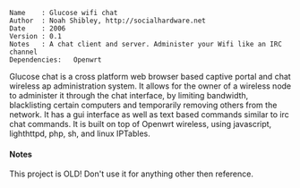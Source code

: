 ```
Name    : Glucose wifi chat                         
Author  : Noah Shibley, http://socialhardware.net                       
Date    : 2006                                 
Version : 0.1                                               
Notes   : A chat client and server. Administer your Wifi like an IRC channel
Dependencies:	Openwrt
```

Glucose chat is a cross platform web browser based captive portal and chat wireless ap administration system. It allows for the owner of a wireless node to administer it through the chat interface, by limiting bandwidth, blacklisting certain computers and temporarily removing others from the network. It has a gui interface as well as text based commands similar to irc chat commands. It is built on top of Openwrt wireless, using javascript, lighthttpd, php, sh, and linux IPTables.

#### Notes
This project is OLD! Don't use it for anything other then reference. 
